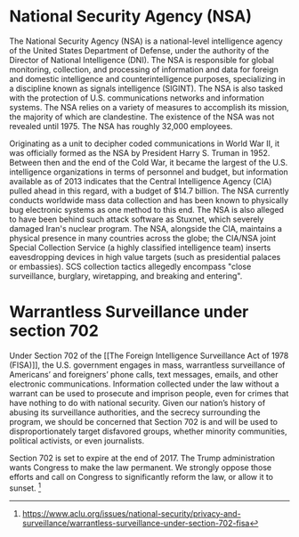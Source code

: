 # National Security Agency (NSA)
The National Security Agency (NSA) is a national-level intelligence agency of the United States Department of Defense, under the authority of the Director of National Intelligence (DNI). The NSA is responsible for global monitoring, collection, and processing of information and data for foreign and domestic intelligence and counterintelligence purposes, specializing in a discipline known as signals intelligence (SIGINT). The NSA is also tasked with the protection of U.S. communications networks and information systems. The NSA relies on a variety of measures to accomplish its mission, the majority of which are clandestine. The existence of the NSA was not revealed until 1975. The NSA has roughly 32,000 employees.

Originating as a unit to decipher coded communications in World War II, it was officially formed as the NSA by President Harry S. Truman in 1952. Between then and the end of the Cold War, it became the largest of the U.S. intelligence organizations in terms of personnel and budget, but information available as of 2013 indicates that the Central Intelligence Agency (CIA) pulled ahead in this regard, with a budget of $14.7 billion. The NSA currently conducts worldwide mass data collection and has been known to physically bug electronic systems as one method to this end. The NSA is also alleged to have been behind such attack software as Stuxnet, which severely damaged Iran's nuclear program. The NSA, alongside the CIA, maintains a physical presence in many countries across the globe; the CIA/NSA joint Special Collection Service (a highly classified intelligence team) inserts eavesdropping devices in high value targets (such as presidential palaces or embassies). SCS collection tactics allegedly encompass "close surveillance, burglary, wiretapping, and breaking and entering".

# Warrantless Surveillance under section 702
Under Section 702 of the [[The Foreign Intelligence Surveillance Act of 1978 (FISA)]], the U.S. government engages in mass, warrantless surveillance of Americans’ and foreigners’ phone calls, text messages, emails, and other electronic communications. Information collected under the law without a warrant can be used to prosecute and imprison people, even for crimes that have nothing to do with national security. Given our nation’s history of abusing its surveillance authorities, and the secrecy surrounding the program, we should be concerned that Section 702 is and will be used to disproportionately target disfavored groups, whether minority communities, political activists, or even journalists.

Section 702 is set to expire at the end of 2017. The Trump administration wants Congress to make the law permanent. We strongly oppose those efforts and call on Congress to significantly reform the law, or allow it to sunset. [^1]

[^1]: https://www.aclu.org/issues/national-security/privacy-and-surveillance/warrantless-surveillance-under-section-702-fisa